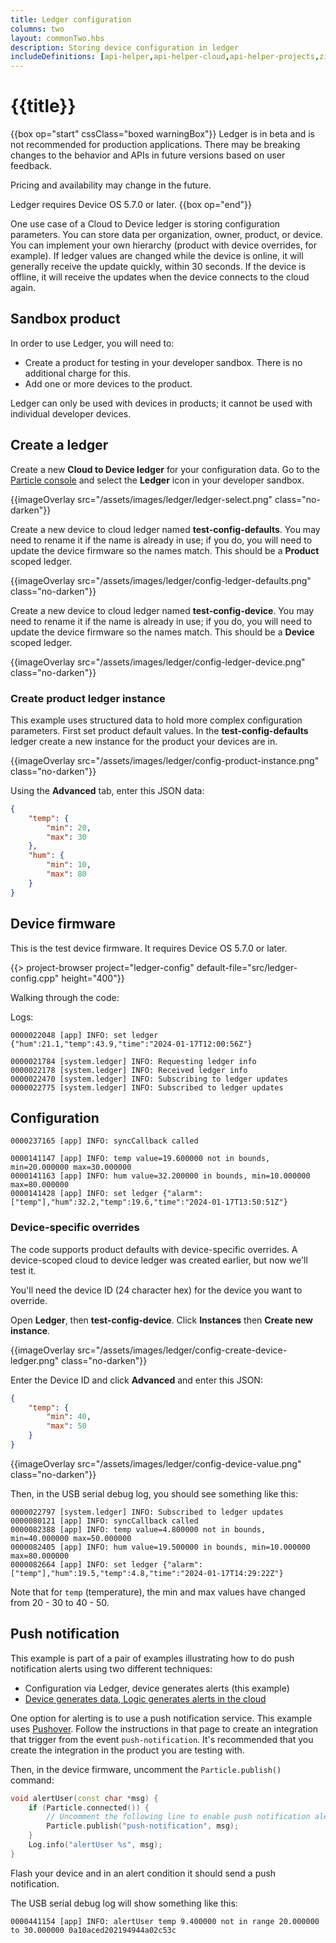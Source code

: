 ```yaml
---
title: Ledger configuration
columns: two
layout: commonTwo.hbs
description: Storing device configuration in ledger
includeDefinitions: [api-helper,api-helper-cloud,api-helper-projects,zip]
---
```


# {{title}}

{{box op="start" cssClass="boxed warningBox"}}
Ledger is in beta and is not recommended for production applications. There may be breaking changes to the behavior 
and APIs in future versions based on user feedback. 

Pricing and availability may change in the future.

Ledger requires Device OS 5.7.0 or later.
{{box op="end"}}

One use case of a Cloud to Device ledger is storing configuration parameters. You can store data per organization, owner, product, or device. You can implement your own hierarchy (product with device overrides, for example). If ledger values are changed while the device is online, it will generally receive the update quickly, within 30 seconds. If the device is offline, it will receive the updates when the device connects to the cloud again.


## Sandbox product

In order to use Ledger, you will need to:

- Create a product for testing in your developer sandbox. There is no additional charge for this.
- Add one or more devices to the product.

Ledger can only be used with devices in products; it cannot be used with individual developer devices.

## Create a ledger

Create a new **Cloud to Device ledger** for your configuration data. Go to the [Particle console](https://console.particle.io/) and select the **Ledger** icon in your developer sandbox. 

{{imageOverlay src="/assets/images/ledger/ledger-select.png" class="no-darken"}}

Create a new device to cloud ledger named **test-config-defaults**. You may need to rename it if the name is already in use; if you do, you will need to update the device firmware so the names match. This should be a **Product** scoped ledger.

{{imageOverlay src="/assets/images/ledger/config-ledger-defaults.png" class="no-darken"}}

Create a new device to cloud ledger named **test-config-device**. You may need to rename it if the name is already in use; if you do, you will need to update the device firmware so the names match. This should be a **Device** scoped ledger.

{{imageOverlay src="/assets/images/ledger/config-ledger-device.png" class="no-darken"}}


### Create product ledger instance

This example uses structured data to hold more complex configuration parameters. First set product default values. In the **test-config-defaults** ledger create a new instance for the product your devices are in.

{{imageOverlay src="/assets/images/ledger/config-product-instance.png" class="no-darken"}}

Using the **Advanced** tab, enter this JSON data:

```json
{
    "temp": {
        "min": 20,
        "max": 30
    },
    "hum": {
        "min": 10,
        "max": 80
    }
}
```


## Device firmware

This is the test device firmware. It requires Device OS 5.7.0 or later.

{{> project-browser project="ledger-config" default-file="src/ledger-config.cpp" height="400"}}

Walking through the code:


Logs:

```
0000022048 [app] INFO: set ledger {"hum":21.1,"temp":43.9,"time":"2024-01-17T12:00:56Z"}
```


```
0000021784 [system.ledger] INFO: Requesting ledger info
0000022178 [system.ledger] INFO: Received ledger info
0000022470 [system.ledger] INFO: Subscribing to ledger updates
0000022775 [system.ledger] INFO: Subscribed to ledger updates
```

## Configuration




```
0000237165 [app] INFO: syncCallback called
```

```
0000141147 [app] INFO: temp value=19.600000 not in bounds, min=20.000000 max=30.000000
0000141163 [app] INFO: hum value=32.200000 in bounds, min=10.000000 max=80.000000
0000141428 [app] INFO: set ledger {"alarm":["temp"],"hum":32.2,"temp":19.6,"time":"2024-01-17T13:50:51Z"}
```

### Device-specific overrides

The code supports product defaults with device-specific overrides. A device-scoped cloud to device ledger was created earlier, but now we'll test it.

You'll need the device ID (24 character hex) for the device you want to override.


Open **Ledger**, then **test-config-device**. Click **Instances** then **Create new instance**.

{{imageOverlay src="/assets/images/ledger/config-create-device-ledger.png" class="no-darken"}}

Enter the Device ID and click **Advanced** and enter this JSON:

```json
{
    "temp": {
        "min": 40,
        "max": 50
    }
}
```

{{imageOverlay src="/assets/images/ledger/config-device-value.png" class="no-darken"}}


Then, in the USB serial debug log, you should see something like this:

```
0000022797 [system.ledger] INFO: Subscribed to ledger updates
0000080121 [app] INFO: syncCallback called
0000082388 [app] INFO: temp value=4.800000 not in bounds, min=40.000000 max=50.000000
0000082405 [app] INFO: hum value=19.500000 in bounds, min=10.000000 max=80.000000
0000082664 [app] INFO: set ledger {"alarm":["temp"],"hum":19.5,"temp":4.8,"time":"2024-01-17T14:29:22Z"}
```

Note that for `temp` (temperature), the min and max values have changed from 20 - 30 to 40 - 50.

## Push notification

This example is part of a pair of examples illustrating how to do push notification alerts using two different techniques:

- Configuration via Ledger, device generates alerts (this example)
- [Device generates data, Logic generates alerts in the cloud](/getting-started/logic-ledger/logic-cloud-alerts/)

One option for alerting is to use a push notification service. This example uses [Pushover](/integrations/community-integrations/pushover/). Follow the instructions in that page to create an integration that trigger from the event `push-notification`. It's recommended that you create the integration in the product you are testing with.

Then, in the device firmware, uncomment the `Particle.publish()` command:

```cpp
void alertUser(const char *msg) {
    if (Particle.connected()) {
        // Uncomment the following line to enable push notification alerts
        Particle.publish("push-notification", msg);
    }
    Log.info("alertUser %s", msg);
}
```

Flash your device and in an alert condition it should send a push notification.

The USB serial debug log will show something like this:

```
0000441154 [app] INFO: alertUser temp 9.400000 not in range 20.000000 to 30.000000 0a10aced202194944a02c53c
```
